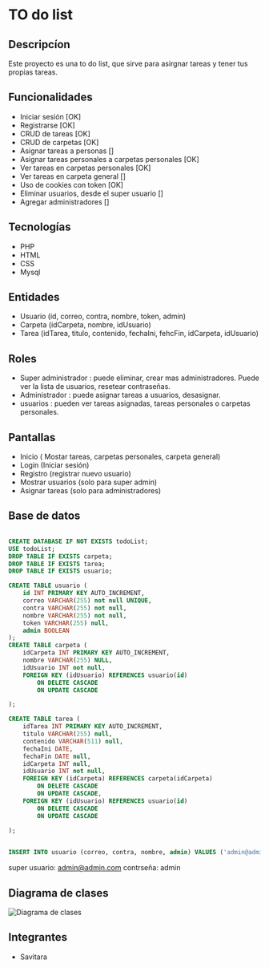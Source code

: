 # TO do list

## Descripcíon
Este proyecto es una to do list, que sirve para asirgnar tareas y tener tus propias tareas.

## Funcionalidades
- Iniciar sesión [OK]
- Registrarse [OK]
- CRUD de tareas [OK]
- CRUD de carpetas [OK]
- Asignar tareas a personas []
- Asignar tareas personales a carpetas personales [OK]
- Ver tareas en carpetas personales [OK]
- Ver tareas en carpeta general []
- Uso de cookies con token [OK]
- Eliminar usuarios, desde el super usuario []
- Agregar administradores []


## Tecnologías 
- PHP
- HTML
- CSS
- Mysql

## Entidades 
- Usuario (id, correo, contra, nombre, token, admin)
- Carpeta (idCarpeta, nombre, idUsuario)
- Tarea (idTarea, titulo, contenido, fechaIni, fehcFin, idCarpeta, idUsuario)


## Roles 
- Super administrador : puede eliminar, crear mas administradores. Puede ver la lista de usuarios, resetear contraseñas.
- Administrador : puede asignar tareas a usuarios, desasignar.
- usuarios : pueden ver tareas asignadas, tareas personales o carpetas personales.

## Pantallas 
- Inicio ( Mostar tareas, carpetas personales, carpeta general)
- Login (Iniciar sesión)
- Registro (registrar nuevo usuario)
- Mostrar usuarios (solo para super admin)
- Asignar tareas (solo para administradores) 


## Base de datos
```sql

CREATE DATABASE IF NOT EXISTS todoList;
USE todoList;
DROP TABLE IF EXISTS carpeta;
DROP TABLE IF EXISTS tarea;
DROP TABLE IF EXISTS usuario;

CREATE TABLE usuario (
    id INT PRIMARY KEY AUTO_INCREMENT,
    correo VARCHAR(255) not null UNIQUE,
    contra VARCHAR(255) not null,
    nombre VARCHAR(255) not null,
    token VARCHAR(255) null,
    admin BOOLEAN
);
CREATE TABLE carpeta (
    idCarpeta INT PRIMARY KEY AUTO_INCREMENT,
    nombre VARCHAR(255) NULL,
    idUsuario INT not null,
    FOREIGN KEY (idUsuario) REFERENCES usuario(id)
        ON DELETE CASCADE
		ON UPDATE CASCADE

);

CREATE TABLE tarea (
    idTarea INT PRIMARY KEY AUTO_INCREMENT,
    titulo VARCHAR(255) null,
    contenido VARCHAR(511) null,
    fechaIni DATE,
    fechaFin DATE null,
    idCarpeta INT null,
	idUsuario INT not null,
    FOREIGN KEY (idCarpeta) REFERENCES carpeta(idCarpeta)
        ON DELETE CASCADE
		ON UPDATE CASCADE,
    FOREIGN KEY (idUsuario) REFERENCES usuario(id)
		ON DELETE CASCADE
		ON UPDATE CASCADE
	
);


INSERT INTO usuario (correo, contra, nombre, admin) VALUES ('admin@admin.com','$2y$10$yY0MiVzAbdlwzsjiSSw1yul9/fd2fDA09FbnVwKPkaeGGIthCV8Ce','Ananda', TRUE);

```

super usuario: admin@admin.com
contrseña: admin
## Diagrama de clases
![Diagrama de clases]()


## Integrantes
- Savitara

